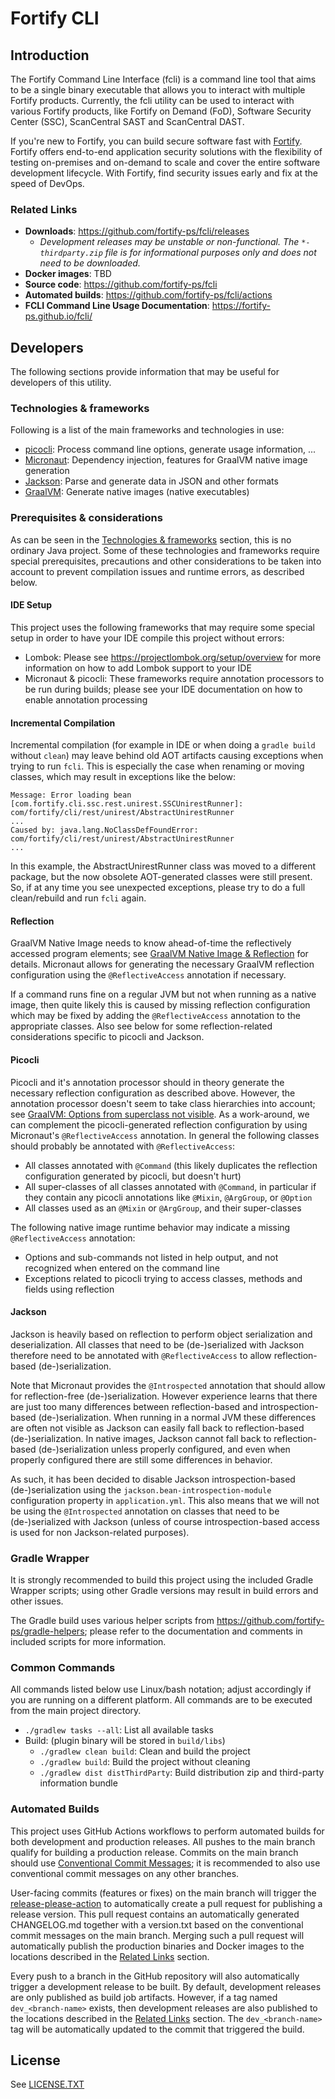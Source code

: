 <x-tag-head>
<x-tag-meta http-equiv="X-UA-Compatible" content="IE=edge"/>

<x-tag-script language="JavaScript"><!--
<X-INCLUDE url="https://cdn.jsdelivr.net/gh/highlightjs/cdn-release@10.0.0/build/highlight.min.js"/>
--></x-tag-script>

<x-tag-script language="JavaScript"><!--
<X-INCLUDE url="https://ajax.googleapis.com/ajax/libs/jquery/3.4.1/jquery.min.js" />
--></x-tag-script>

<x-tag-script language="JavaScript"><!--
<X-INCLUDE url="${gradleHelpersLocation}/spa_readme.js" />
--></x-tag-script>

<x-tag-style><!--
<X-INCLUDE url="https://cdn.jsdelivr.net/gh/highlightjs/cdn-release@10.0.0/build/styles/github.min.css" />
--></x-tag-style>

<x-tag-style><!--
<X-INCLUDE url="${gradleHelpersLocation}/spa_readme.css" />
--></x-tag-style>
</x-tag-head>

# Fortify CLI

## Introduction

The Fortify Command Line Interface (fcli) is a command line tool that aims to be a single binary executable that allows you to interact with multiple Fortify products.
Currently, the fcli utility can be used to interact with various Fortify products, like Fortify on Demand (FoD), Software Security Center (SSC), ScanCentral SAST and ScanCentral DAST.

If you're new to Fortify, you can build secure software fast with [Fortify](https://www.microfocus.com/en-us/solutions/application-security). Fortify offers end-to-end application security solutions with the flexibility of testing on-premises and on-demand to scale and cover the entire software development lifecycle.  With Fortify, find security issues early and fix at the speed of DevOps.
  
### Related Links

* **Downloads**: https://github.com/fortify-ps/fcli/releases
    * _Development releases may be unstable or non-functional. The `*-thirdparty.zip` file is for informational purposes only and does not need to be downloaded._
* **Docker images**: TBD
* **Source code**: https://github.com/fortify-ps/fcli
* **Automated builds**: https://github.com/fortify-ps/fcli/actions
* **FCLI Command Line Usage Documentation**: https://fortify-ps.github.io/fcli/


## Developers

The following sections provide information that may be useful for developers of this utility.

### Technologies & frameworks

Following is a list of the main frameworks and technologies in use:
* [picocli](https://picocli.info/): Process command line options, generate usage information, ...
* [Micronaut](https://micronaut.io/): Dependency injection, features for GraalVM native image generation
* [Jackson](https://github.com/FasterXML/jackson): Parse and generate data in JSON and other formats
* [GraalVM](https://www.graalvm.org/): Generate native images (native executables)

### Prerequisites & considerations

As can be seen in the [Technologies & frameworks](#technologies-frameworks) section, this is no ordinary Java project. Some of these technologies and frameworks require special prerequisites, precautions and other considerations to be taken into account to prevent compilation issues and runtime errors, as described below.

#### IDE Setup

This project uses the following frameworks that may require some special setup in order to have your IDE compile this project without errors:

* Lombok: Please see https://projectlombok.org/setup/overview for more information on how to add Lombok support to your IDE
* Micronaut & picocli: These frameworks require annotation processors to be run during builds; please see your IDE documentation on how to enable annotation processing

#### Incremental Compilation

Incremental compilation (for example in IDE or when doing a `gradle build` without `clean`) may leave behind old AOT artifacts causing exceptions when trying to run `fcli`. This is especially the case when renaming or moving classes, which may result in exceptions like the below:

```
Message: Error loading bean [com.fortify.cli.ssc.rest.unirest.SSCUnirestRunner]: com/fortify/cli/rest/unirest/AbstractUnirestRunner
...
Caused by: java.lang.NoClassDefFoundError: com/fortify/cli/rest/unirest/AbstractUnirestRunner
...
```

In this example, the AbstractUnirestRunner class was moved to a different package, but the now obsolete AOT-generated classes were still present. So, if at any time you see unexpected exceptions, please try to do a full clean/rebuild and run `fcli` again.

#### Reflection

GraalVM Native Image needs to know ahead-of-time the reflectively accessed program elements; see [GraalVM Native Image & Reflection](https://www.graalvm.org/reference-manual/native-image/Reflection/) for details. Micronaut allows for generating the necessary GraalVM reflection configuration using the `@ReflectiveAccess` annotation if necessary.

If a command runs fine on a regular JVM but not when running as a native image, then quite likely this is caused by missing reflection configuration which may be fixed by adding the `@ReflectiveAccess` annotation to the appropriate classes. Also see below for some reflection-related considerations specific to picocli and Jackson.

#### Picocli

Picocli and it's annotation processor should in theory generate the necessary reflection configuration as described above. However, the annotation processor doesn't seem to take class hierarchies into account; see [GraalVM: Options from superclass not visible](https://github.com/remkop/picocli/issues/1444). As a work-around, we can complement the picocli-generated reflection configuration by using Micronaut's `@ReflectiveAccess` annotation. In general the following classes should probably be annotated with `@ReflectiveAccess`:
* All classes annotated with `@Command` (this likely duplicates the reflection configuration generated by picocli, but doesn't hurt)
* All super-classes of all classes annotated with `@Command`, in particular if they contain any picocli annotations like `@Mixin`, `@ArgGroup`, or `@Option`
* All classes used as an `@Mixin` or `@ArgGroup`, and their super-classes

The following native image runtime behavior may indicate a missing `@ReflectiveAccess` annotation:
* Options and sub-commands not listed in help output, and not recognized when entered on the command line
* Exceptions related to picocli trying to access classes, methods and fields using reflection

#### Jackson

Jackson is heavily based on reflection to perform object serialization and deserialization. All classes that need to be (de-)serialized with Jackson therefore need to be annotated with `@ReflectiveAccess` to allow reflection-based (de-)serialization.

Note that Micronaut provides the `@Introspected` annotation that should allow for reflection-free (de-)serialization. However experience learns that there are just too many differences between reflection-based and introspection-based (de-)serialization. When running in a normal JVM these differences are often not visible as Jackson can easily fall back to reflection-based (de-)serialization. In native images, Jackson cannot fall back to reflection-based (de-)serialization unless properly configured, and even when properly configured there are still some differences in behavior. 

As such, it has been decided to disable Jackson introspection-based (de-)serialization using the `jackson.bean-introspection-module` configuration property in `application.yml`. This also means that we will not be using the `@Introspected` annotation on classes that need to be (de-)serialized with Jackson (unless of course introspection-based access is used for non Jackson-related purposes).

### Gradle Wrapper

It is strongly recommended to build this project using the included Gradle Wrapper scripts; using other Gradle versions may result in build errors and other issues.

The Gradle build uses various helper scripts from https://github.com/fortify-ps/gradle-helpers; please refer to the documentation and comments in included scripts for more information. 

### Common Commands

All commands listed below use Linux/bash notation; adjust accordingly if you are running on a different platform. All commands are to be executed from the main project directory.

* `./gradlew tasks --all`: List all available tasks
* Build: (plugin binary will be stored in `build/libs`)
	* `./gradlew clean build`: Clean and build the project
	* `./gradlew build`: Build the project without cleaning
	* `./gradlew dist distThirdParty`: Build distribution zip and third-party information bundle

### Automated Builds

This project uses GitHub Actions workflows to perform automated builds for both development and production releases. All pushes to the main branch qualify for building a production release. Commits on the main branch should use [Conventional Commit Messages](https://www.conventionalcommits.org/en/v1.0.0/); it is recommended to also use conventional commit messages on any other branches.

User-facing commits (features or fixes) on the main branch will trigger the [release-please-action](https://github.com/google-github-actions/release-please-action) to automatically create a pull request for publishing a release version. This pull request contains an automatically generated CHANGELOG.md together with a version.txt based on the conventional commit messages on the main branch. Merging such a pull request will automatically publish the production binaries and Docker images to the locations described in the [Related Links](#related-links) section.

Every push to a branch in the GitHub repository will also automatically trigger a development release to be built. By default, development releases are only published as build job artifacts. However, if a tag named `dev_<branch-name>` exists, then development releases are also published to the locations described in the [Related Links](#related-links) section. The `dev_<branch-name>` tag will be automatically updated to the commit that triggered the build.

## License
<x-insert text="<!--"/>

See [LICENSE.TXT](LICENSE.TXT)

<x-insert text="-->"/>

<x-include url="file:LICENSE.TXT"/>

